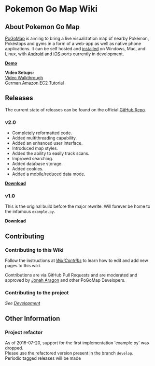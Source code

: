 # Pokemon Go Map Wiki

## About Pokemon Go Map

[PoGoMap](https://jz6.github.io/PoGoMap/) is aiming to bring a live visualization map of nearby Pokémon, Pokéstops and gyms in a form of a web-app as well as native phone applications. It can be self hosted and [installed](installation.md) on Windows, Mac, and Linux, with [Android](https://github.com/omkarmoghe/Pokemap) and [iOS](https://github.com/istornz/iPokeGo) ports currently in development.

**[Demo](http://pkmgomap.com/)**

**Video Setups:**  
[Video Walkthrough](https://www.youtube.com/watch?v=RJKAulPCkRI)  
[German Amazon EC2 Tutorial](https://www.youtube.com/watch?v=FxcVGrszl3I)

## Releases

The current state of releases can be found on the official [GitHub Repo](https://github.com/AHAAAAAAA/PokemonGo-Map/releases).

### v2.0

  * Completely reformatted code.
  * Added multithreading capability.
  * Added an enhanced user interface.
  * Introduced map styles.
  * Added the ability to easily track scans.
  * Improved searching.
  * Added database storage.
  * Added cookies.
  * Added a mobile/reduced data mode.

**[Download](https://github.com/AHAAAAAAA/PokemonGo-Map/archive/v2.0.0.zip)**

### v1.0

This is the original build before the major rewrite. Will forever be home to the infamous `example.py`.

**[Download](https://github.com/AHAAAAAAA/PokemonGo-Map/archive/v1.0.0.zip)**

## Contributing

### Contributing to this Wiki

Follow the instructions at *[WikiContribs](WikiContribs.md)* to learn how to edit and add new pages to this wiki.

Contributions are via GitHub Pull Requests and are moderated and approved by [Jonah Aragon](https://github.com/JonahAragon) and other PoGoMap Developers.

### Contributing to the project

*See [Development](Development.md)*

## Other Information

### Project refactor
As of 2016-07-20, support for the first implementation 'example.py' was dropped.<br/>
Please use the refactored version present in the branch `develop`. <br/>
Periodic tagged releases will be made
